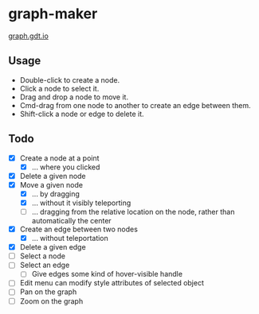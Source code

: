 # graph-maker

[graph.gdt.io](http://graph.gdt.io/)

## Usage

- Double-click to create a node.
- Click a node to select it.
- Drag and drop a node to move it.
- Cmd-drag from one node to another to create an edge between them.
- Shift-click a node or edge to delete it.

## Todo

- [x] Create a node at a point
  - [x] ... where you clicked
- [x] Delete a given node
- [x] Move a given node
  - [x] ... by dragging
  - [x] ... without it visibly teleporting
  - [ ] ... dragging from the relative location on the node, rather than automatically the center
- [x] Create an edge between two nodes
  - [x] ... without teleportation
- [x] Delete a given edge
- [ ] Select a node
- [ ] Select an edge
  - [ ] Give edges some kind of hover-visible handle
- [ ] Edit menu can modify style attributes of selected object
- [ ] Pan on the graph
- [ ] Zoom on the graph
